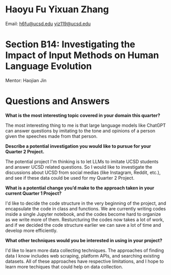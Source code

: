 # Haoyu Fu  Yixuan Zhang
Email: h6fu@ucsd.edu  yiz119@ucsd.edu

# Section B14: Investigating the Impact of Input Methods on Human Language Evolution
Mentor: Haojian Jin

# Questions and Answers
**What is the most interesting topic covered in your domain this quarter?**

The most interesting thing to me is that large language models like ChatGPT can answer questions by imitating to the tone and opinions of a person given the speeches made from that person.

**Describe a potential investigation you would like to pursue for your Quarter 2 Project.**

The potential project I'm thinking is to let LLMs to imitate UCSD students and answer UCSD related questions. So I would like to investigate the discussions about UCSD from social medias (like Instagram, Reddit, etc.), and see if these data could be used for my Quarter 2 Project. 

**What is a potential change you’d make to the approach taken in your current Quarter 1 Project?**

I'd like to decide the code structure in the very beginning of the project, and encapsulate the code in class and functions. We are currently writing codes inside a single Jupyter notebook, and the codes become hard to organize as we write more of them. Resturcturing the codes now takes a lot of work, and if we decided the code structure earlier we can save a lot of time and develop more efficiently.

**What other techniques would you be interested in using in your project?**

I'd like to learn more data collecting techniques. The approaches of finding data I know includes web scraping, platform APIs, and searching existing datasets. All of these approaches have respective limitations, and I hope to learn more techiques that could help on data collection.
